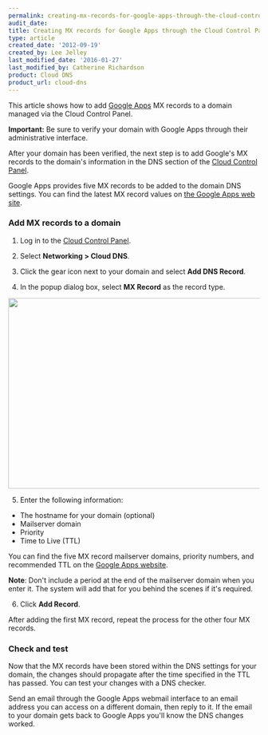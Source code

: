 ```yaml
---
permalink: creating-mx-records-for-google-apps-through-the-cloud-control-panel/
audit_date:
title: Creating MX records for Google Apps through the Cloud Control Panel
type: article
created_date: '2012-09-19'
created_by: Lee Jelley
last_modified_date: '2016-01-27'
last_modified_by: Catherine Richardson
product: Cloud DNS
product_url: cloud-dns
---
```


This article shows how to add [Google Apps](http://www.google.com/enterprise/apps/business/pricing.html) MX records to a domain managed via the Cloud Control Panel.

**Important:** Be sure to verify your domain with Google Apps through their administrative interface.

After your domain has been verified, the next step is to add Google's MX records to the domain's information in the DNS
section of the [Cloud Control Panel](https://mycloud.rackspace.com/).

Google Apps provides five MX records to be added to the domain DNS
settings. You can find the latest MX record values on [the Google Apps web site](http://support.google.com/a/bin/answer.py?hl=en&answer=174125).

### Add MX records to a domain

1. Log in to the [Cloud Control Panel](https://mycloud.rackspace.com/).

2. Select **Networking > Cloud DNS**.

3. Click the gear icon next to your domain and select **Add DNS Record**.

4. In the popup dialog box, select **MX Record** as the record type.

  <img src="{% asset_path cloud-dns/creating-mx-records-for-google-apps-through-the-cloud-control-panel/addrecord.png %}" width="570" height="382" />

5. Enter the following information:

  - The hostname for your domain (optional)
  - Mailserver domain
  - Priority
  - Time to Live (TTL)

  You can find the five MX record mailserver domains, priority numbers, and recommended TTL on the [Google Apps website](https://support.google.com/a/answer/174125?hl=en).

  **Note**: Don't include a period at the end of the mailserver domain when you
  enter it. The system will add that for you behind the scenes if it's
  required.

6. Click **Add Record**.

After adding the first MX record, repeat the process for the other four MX records.

### Check and test

Now that the MX records have been stored within the DNS settings for
your domain, the changes should propagate after the time specified in
the TTL has passed. You can test your changes with a DNS checker.

Send an email through the Google Apps webmail interface to an email
address you can access on a different domain, then reply to it. If the
email to your domain gets back to Google Apps you'll know the DNS
changes worked.

